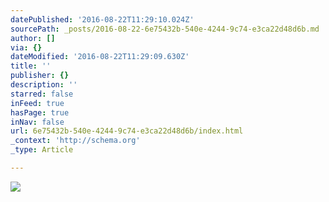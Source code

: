 ```yaml
---
datePublished: '2016-08-22T11:29:10.024Z'
sourcePath: _posts/2016-08-22-6e75432b-540e-4244-9c74-e3ca22d48d6b.md
author: []
via: {}
dateModified: '2016-08-22T11:29:09.630Z'
title: ''
publisher: {}
description: ''
starred: false
inFeed: true
hasPage: true
inNav: false
url: 6e75432b-540e-4244-9c74-e3ca22d48d6b/index.html
_context: 'http://schema.org'
_type: Article

---
```

![](https://imgflo.herokuapp.com/graph/vahj1ThiexotieMo/b4f1f97e1d67c9895604f5e0040b3304/croprotate.jpg?cropheight=2598&cropwidth=2243&degrees=0&input=https%3A%2F%2Fthe-grid-user-content.s3-us-west-2.amazonaws.com%2F84806ab7-656d-43db-a260-2c92b43f029f.jpg&x=0&y=0)
